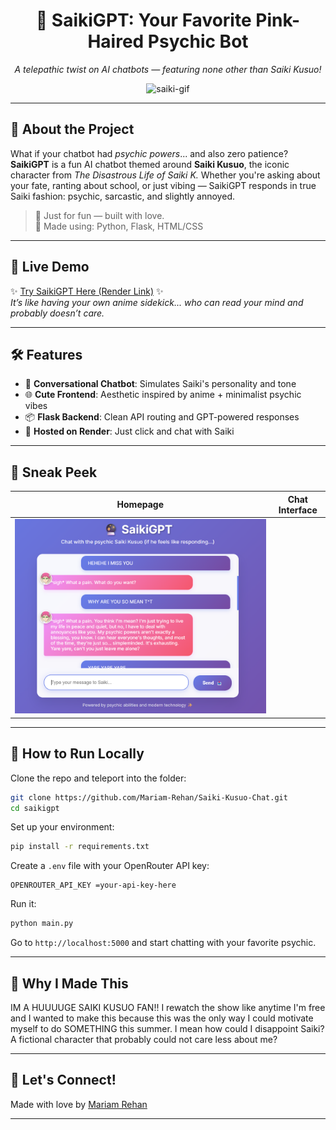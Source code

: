<div align="center">

# 🔮 SaikiGPT: Your Favorite Pink-Haired Psychic Bot  
*A telepathic twist on AI chatbots — featuring none other than Saiki Kusuo!*

![saiki-gif](https://media.tenor.com/3eReeqTO14MAAAAM/saiki-kusuo-saiki-k.gif)
</div>

---

## 🧠 About the Project

What if your chatbot had *psychic powers*... and also zero patience?  
**SaikiGPT** is a fun AI chatbot themed around **Saiki Kusuo**, the iconic character from *The Disastrous Life of Saiki K.* Whether you're asking about your fate, ranting about school, or just vibing — SaikiGPT responds in true Saiki fashion: psychic, sarcastic, and slightly annoyed.

> 🌸 Just for fun — built with love.  
> 🧩 Made using: Python, Flask, HTML/CSS

---

## 🧪 Live Demo

✨ [Try SaikiGPT Here (Render Link)](https://saiki-gpt.onrender.com) ✨  
_It’s like having your own anime sidekick... who can read your mind and probably doesn’t care._

---

## 🛠️ Features

- 💬 **Conversational Chatbot**: Simulates Saiki's personality and tone
- 🌐 **Cute Frontend**: Aesthetic inspired by anime + minimalist psychic vibes
- 📦 **Flask Backend**: Clean API routing and GPT-powered responses
- 🧃 **Hosted on Render**: Just click and chat with Saiki

---

## 📸 Sneak Peek

| Homepage | Chat Interface |
|----------|----------------|
| ![chat](screenshots/chat_page.png) |

---

## 🎯 How to Run Locally

Clone the repo and teleport into the folder:

```bash
git clone https://github.com/Mariam-Rehan/Saiki-Kusuo-Chat.git
cd saikigpt
```

Set up your environment:

```bash
pip install -r requirements.txt
```

Create a `.env` file with your OpenRouter API key:

```env
OPENROUTER_API_KEY =your-api-key-here
```

Run it:

```bash
python main.py
```

Go to `http://localhost:5000` and start chatting with your favorite psychic.

---

## 🧠 Why I Made This

IM A HUUUUGE SAIKI KUSUO FAN!! I rewatch the show like anytime I'm free and I wanted to make this because this was the only way I could motivate myself to do SOMETHING this summer. I mean how could I disappoint Saiki? A fictional character that probably could not care less about me?   

---

## 🦄 Let's Connect!

Made with love by [Mariam Rehan](https://www.linkedin.com/in/mariam-rehan)

---
